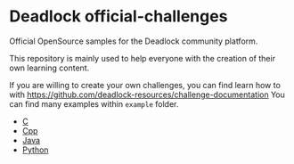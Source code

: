# Deadlock official-challenges

Official OpenSource samples for the Deadlock community platform.

This repository is mainly used to help everyone with the creation of their own learning content.

If you are willing to create your own challenges, you can find learn how to with https://github.com/deadlock-resources/challenge-documentation
You can find many examples within `example` folder.  

- [C](./example/code_c)
- [Cpp](./example/code_cpp)
- [Java](./example/code_java)
- [Python](./example/code_python)
